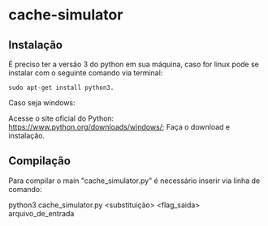 # cache-simulator

## Instalação 
É preciso ter a versão 3 do python em sua máquina, caso for linux pode se instalar com o seguinte comando via terminal:
```
sudo apt-get install python3.
```

Caso seja windows:

Acesse o site oficial do Python: https://www.python.org/downloads/windows/;
Faça o download e instalação.

## Compilação
Para compilar o main "cache_simulator.py" é necessário inserir via linha de comando:

python3 cache_simulator.py <nsets> <bsize> <assoc> <substituição> <flag_saida> arquivo_de_entrada

